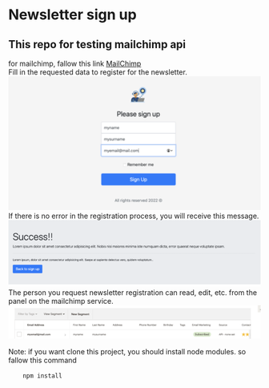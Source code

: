 # Newsletter sign up 
## This repo for testing mailchimp api 
for mailchimp, fallow this link <a href="https://mailchimp.com">MailChimp</a>
<br>
Fill in the requested data to register for the newsletter.
<img src="https://github.com/musabeytekin/images/blob/main/view/signup.png">
<br>
If there is no error in the registration process, you will receive this message.
<img src="https://github.com/musabeytekin/images/blob/main/view/success.png">
The person you request newsletter registration can read, edit, etc. from the panel on the mailchimp service.
<img src="https://github.com/musabeytekin/images/blob/main/view/admin-dashboard.png">


Note: if you want clone this project, you should install node modules. so fallow this command

```bash
    npm install
```

